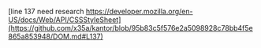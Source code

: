 [line 137 need research https://developer.mozilla.org/en-US/docs/Web/API/CSSStyleSheet](https://github.com/x35a/kantor/blob/95b83c5f576e2a5098928c78bb4f5e865a853948/DOM.md#L137)